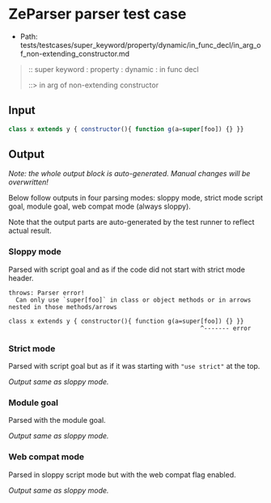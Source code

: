 # ZeParser parser test case

- Path: tests/testcases/super_keyword/property/dynamic/in_func_decl/in_arg_of_non-extending_constructor.md

> :: super keyword : property : dynamic : in func decl
>
> ::> in arg of non-extending constructor

## Input

`````js
class x extends y { constructor(){ function g(a=super[foo]) {} }}
`````

## Output

_Note: the whole output block is auto-generated. Manual changes will be overwritten!_

Below follow outputs in four parsing modes: sloppy mode, strict mode script goal, module goal, web compat mode (always sloppy).

Note that the output parts are auto-generated by the test runner to reflect actual result.

### Sloppy mode

Parsed with script goal and as if the code did not start with strict mode header.

`````
throws: Parser error!
  Can only use `super[foo]` in class or object methods or in arrows nested in those methods/arrows

class x extends y { constructor(){ function g(a=super[foo]) {} }}
                                                     ^------- error
`````

### Strict mode

Parsed with script goal but as if it was starting with `"use strict"` at the top.

_Output same as sloppy mode._

### Module goal

Parsed with the module goal.

_Output same as sloppy mode._

### Web compat mode

Parsed in sloppy script mode but with the web compat flag enabled.

_Output same as sloppy mode._
